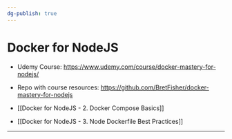 ```yaml
---
dg-publish: true
---
```

# Docker for NodeJS

- Udemy Course: <https://www.udemy.com/course/docker-mastery-for-nodejs/>
- Repo with course resources: <https://github.com/BretFisher/docker-mastery-for-nodejs>

- [[Docker for NodeJS - 2. Docker Compose Basics]]
- [[Docker for NodeJS - 3. Node Dockerfile Best Practices]]


---
